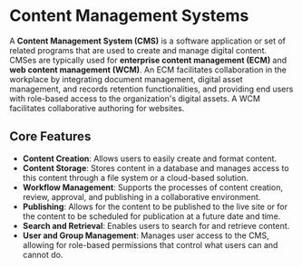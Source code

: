 
# Content Management Systems

A **Content Management System (CMS)** is a software application or set of related programs that are used to create and manage digital content. CMSes are typically used for **enterprise content management (ECM)** and **web content management (WCM)**. An ECM facilitates collaboration in the workplace by integrating document management, digital asset management, and records retention functionalities, and providing end users with role-based access to the organization's digital assets. A WCM facilitates collaborative authoring for websites.



## Core Features                                                        
- **Content Creation**: Allows users to easily create and format content.                                                            
- **Content Storage**: Stores content in a database and manages access to this content through a file system or a cloud-based solution.    
- **Workflow Management**: Supports the processes of content creation, review, approval, and publishing in a collaborative environment.    
- **Publishing**: Allows for the content to be published to the live site or for the content to be scheduled for publication at a future date and time.                                                      
- **Search and Retrieval**: Enables users to search for and retrieve content.                                                            
- **User and Group Management**: Manages user access to the CMS, allowing for role-based permissions that control what users can and cannot do.                            